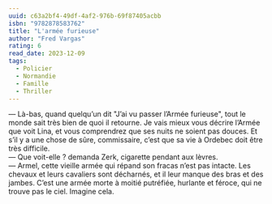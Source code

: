 ```yaml
---
uuid: c63a2bf4-49df-4af2-976b-69f87405acbb
isbn: "9782878583762"
title: "L'armée furieuse"
author: "Fred Vargas"
rating: 6
read_date: 2023-12-09
tags:
  - Policier
  - Normandie
  - Famille
  - Thriller
---
```


— Là-bas, quand quelqu’un dit "J’ai vu passer l’Armée furieuse", tout le monde sait très bien de quoi il retourne. Je vais mieux vous décrire l’Armée que voit Lina, et vous comprendrez que ses nuits ne soient pas douces. Et s’il y a une chose de sûre, commissaire, c’est que sa vie à Ordebec doit être très difficile.  
— Que voit-elle ? demanda Zerk, cigarette pendant aux lèvres.  
— Armel, cette vieille armée qui répand son fracas n’est pas intacte. Les chevaux et leurs cavaliers sont décharnés, et il leur manque des bras et des jambes. C’est une armée morte à moitié putréfiée, hurlante et féroce, qui ne trouve pas le ciel. Imagine cela.
